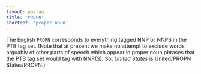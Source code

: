 ```yaml
---
layout: postag
title: 'PROPN'
shortdef: 'proper noun'
---
```


The English `PROPN` corresponds to everything tagged NNP or NNPS in the PTB tag set. (Note that at present we make no attempt to exclude words arguably of other parts of speech which appear in proper noun phrases that the PTB tag set would tag with NNP(S). So, _United States_ is United/PROPN States/PROPN.)
<!-- Interlanguage links updated Ne 5. května 2024, 18:19:40 CEST -->
